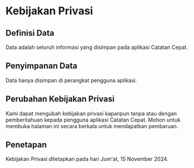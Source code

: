 # Kebijakan Privasi

## Definisi Data

Data adalah seluruh informasi yang disimpan pada aplikasi Catatan Cepat.

## Penyimpanan Data

Data hanya disimpan di perangkat pengguna aplikasi. 

## Perubahan Kebijakan Privasi

Kami dapat mengubah kebijakan privasi kapanpun tanpa atau dengan pemberitahuan kepada pengguna aplikasi Catatan Cepat. Mohon untuk membuka halaman ini secara berkala untuk mendapatkan pembaruan.

## Penetapan

Kebijakan Privasi ditetapkan pada hari Jum'at, 15 November 2024.